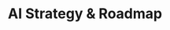 ---
title: "AI Strategy & Roadmap"
description: "Develop comprehensive AI strategies aligned with your business objectives. From assessment to implementation planning, I help you chart the right course for digital transformation."
order: 1
---